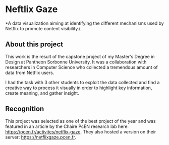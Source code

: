 # Neftlix Gaze

*A data visualization aiming at identifying the different mechanisms used by Netflix to promote content visibility.(

## About this project

This work is the result of the capstone project of my Master's Degree in Design at Pantheon Sorbonne University. It was a collaboration with researchers in Computer Science who collected a tremendous amount of data from Netflix users. 

I had the task with 3 other students to exploit the data collected and find a creative way to process it visually in order to highlight key information, create meaning, and gather insight.

## Recognition

This project was selected as one of the best project of the year and was featured in an article by the Chaire PcEN research lab here: https://pcen.fr/activites/netflix-gaze. They also hosted a version on their server: https://netflixgaze.pcen.fr.
